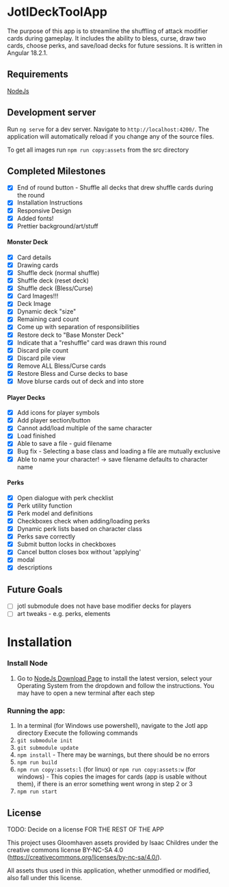 # JotlDeckToolApp
The purpose of this app is to streamline the shuffling of attack modifier cards during gameplay. It includes the ability to bless, curse, draw two cards, choose perks, and save/load decks for future sessions. It is written in Angular 18.2.1.

## Requirements
[NodeJs](https://nodejs.org/en)

## Development server
Run `ng serve` for a dev server. Navigate to `http://localhost:4200/`. The application will automatically reload if you change any of the source files.

To get all images run `npm run copy:assets` from the src directory

## Completed Milestones
- [x] End of round button - Shuffle all decks that drew shuffle cards during the round
- [x] Installation Instructions
- [x] Responsive Design
- [x] Added fonts!
- [x] Prettier background/art/stuff

#### Monster Deck
- [x] Card details
- [x] Drawing cards
- [x] Shuffle deck (normal shuffle)
- [x] Shuffle deck (reset deck)
- [x] Shuffle deck (Bless/Curse)
- [x] Card Images!!!
- [x] Deck Image
- [x] Dynamic deck "size"
- [x] Remaining card count
- [x] Come up with separation of responsibilities
- [x] Restore deck to "Base Monster Deck"
- [x] Indicate that a "reshuffle" card was drawn this round
- [x] Discard pile count
- [x] Discard pile view
- [x] Remove ALL Bless/Curse cards
- [x] Restore Bless and Curse decks to base
- [x] Move blurse cards out of deck and into store

#### Player Decks
- [x] Add icons for player symbols
- [x] Add player section/button
- [x] Cannot add/load multiple of the same character
- [x] Load finished
- [x] Able to save a file - guid filename
- [x] Bug fix - Selecting a base class and loading a file are mutually exclusive
- [x] Able to name your character! -> save filename defaults to character name

#### Perks
- [x] Open dialogue with perk checklist
- [x] Perk utility function
- [x] Perk model and definitions
- [x] Checkboxes check when adding/loading perks
- [x] Dynamic perk lists based on character class
- [x] Perks save correctly
- [x] Submit button locks in checkboxes
- [x] Cancel button closes box without 'applying'
- [x] modal
- [x] descriptions

## Future Goals
- [ ] jotl submodule does not have base modifier decks for players
- [ ] art tweaks - e.g. perks, elements

# Installation

### Install Node
1. Go to [NodeJs Download Page](https://nodejs.org/en/download) to install the latest version, select your Operating System from the dropdown and follow the instructions. 
You may have to open a new terminal after each step

### Running the app:
1. In a terminal (for Windows use powershell), navigate to the Jotl app directory
Execute the following commands
2. `git submodule init`
3. `git submodule update`
4. `npm install` - There may be warnings, but there should be no errors
5. `npm run build`
6. `npm run copy:assets:l` (for linux) or `npm run copy:assets:w` (for windows) - This copies the images for cards (app is usable without them), if there is an error something went wrong in step 2 or 3
7. `npm run start`

## License
TODO: Decide on a license FOR THE REST OF THE APP

This project uses Gloomhaven assets provided by Isaac Childres under the creative commons license BY-NC-SA 4.0 (https://creativecommons.org/licenses/by-nc-sa/4.0/).

All assets thus used in this application, whether unmodified or modified, also fall under this license.
